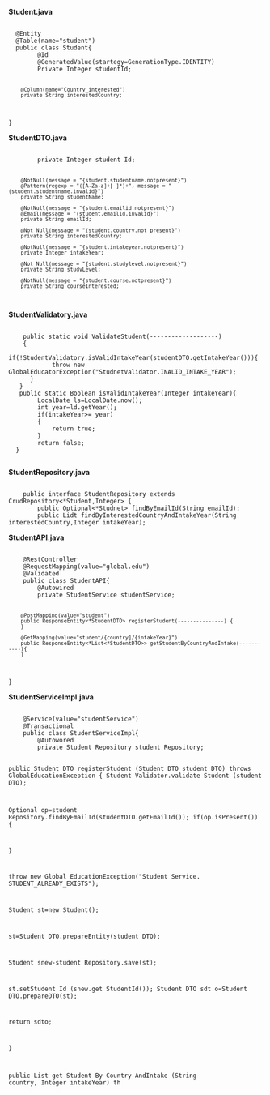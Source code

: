 **Student.java**
<p><code>
  @Entity
  @Table(name="student")
  public class Student{
        @Id
        @GeneratedValue(startegy=GenerationType.IDENTITY)
        Private Integer studentId;
    
        @Column(name="Country_interested")
        private String interestedCountry;
  }
</code></p>

**StudentDTO.java**
<p><code>
        private Integer student Id;
  
        @NotNull(message = "{student.studentname.notpresent}")
        @Pattern(regexp = "([A-Za-z]+[ ]*)+", message = "(student.studentname.invalid}")
        private String studentName;
        
        @NotNull(message = "{student.emailid.notpresent}")        
        @Email(message = "(student.emailid.invalid}")        
        private String emailId;
        
        @Not Null(message = "(student.country.not present}")
        private String interestedCountry;

        @NotNull(message = "{student.intakeyear.notpresent)")
        private Integer intakeYear;
        
        @Not Null(message = "{student.studylevel.notpresent}")
        private String studyLevel;
        
        @NotNull(message = "{student.course.notpresent}") 
        private String courseInterested; 
</code></p>

**StudentValidatory.java**
<p><code>
    public static void ValidateStudent(-------------------)
	{
 		if(!StudentValidatory.isValidIntakeYear(studentDTO.getIntakeYear())){
   			throw new GlobalEducatorException("StudnetValidator.INALID_INTAKE_YEAR");
	  }
   }
   public static Boolean isValidIntakeYear(Integer intakeYear){
	   	LocalDate ls=LocalDate.now();
		int year=ld.getYear();
	 	if(intakeYear>= year)
	  	{
	  		return true;
		}
	 	return false;
  }
        
</code></p>

**StudentRepository.java**
<p><code>
	public interface StudentRepository extends CrudRepository<*Student,Integer>	{
		public Optional<*Studnet> findByEmailId(String emailId);
		public Lidt<Studnet> findByInterestedCountryAndIntakeYear(String interestedCountry,Integer intakeYear);
</code></p>

**StudentAPI.java**
<p><code>
	@RestController
	@RequestMapping(value="global.edu")
	@Validated
	public class StudentAPI{
		@Autowired
		private StudentService studentService;

 		@PostMapping(value="student")
   		public ResponseEntity<*StudentDTO> registerStudent(---------------) {
		}

		@GetMapping(value="student/{country]/{intakeYear}")
  		public ResponseEntity<*List<*StudentDTO>> getStudentByCountryAndIntake(-----------){
		}
  }
</code></p>

**StudentServiceImpl.java**
<p><code>
	@Service(value="studentService")
	@Transactional
	public class StudentServiceImpl{
		@Autowored
		private Student Repository student Repository;

public Student DTO registerStudent (Student DTO student DTO) throws GlobalEducationException { Student Validator.validate Student (student DTO);

Optional<Student> op=student Repository.findByEmailId(studentDTO.getEmailId()); if(op.isPresent()) {

}

throw new Global EducationException("Student Service. STUDENT_ALREADY_EXISTS");

Student st=new Student();

st=Student DTO.prepareEntity(student DTO);

Student snew-student Repository.save(st);

st.setStudent Id (snew.get StudentId()); Student DTO sdt o=Student DTO.prepareDTO(st);

return sdto;

}

public List<Student DTO> get Student By Country AndIntake (String country, Integer intakeYear) th
</code></p>
